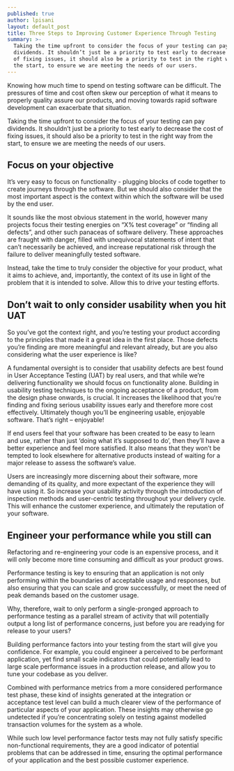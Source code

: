 ```yaml
---
published: true
author: lpisani
layout: default_post
title: Three Steps to Improving Customer Experience Through Testing
summary: >-
  Taking the time upfront to consider the focus of your testing can pay
  dividends. It shouldn’t just be a priority to test early to decrease the cost
  of fixing issues, it should also be a priority to test in the right way from
  the start, to ensure we are meeting the needs of our users.
---
```

Knowing how much time to spend on testing software can be difficult. The pressures of time and cost often skew our perception of what it means to properly quality assure our products, and moving towards rapid software development can exacerbate that situation. 

Taking the time upfront to consider the focus of your testing can pay dividends. It shouldn’t just be a priority to test early to decrease the cost of fixing issues, it should also be a priority to test in the right way from the start, to ensure we are meeting the needs of our users.

## Focus on your objective
It’s very easy to focus on functionality - plugging blocks of code together to create journeys through the software. But we should also consider that the most important aspect is the context within which the software will be used by the end user. 

It sounds like the most obvious statement in the world, however many projects focus their testing energies on “X% test coverage” or “finding all defects”, and other such panaceas of software delivery. These approaches are fraught with danger, filled with unequivocal statements of intent that can’t necessarily be achieved, and increase reputational risk through the failure to deliver meaningfully tested software. 

Instead, take the time to truly consider the objective for your product, what it aims to achieve, and, importantly, the context of its use in light of the problem that it is intended to solve. Allow this to drive your testing efforts. 
 
## Don’t wait to only consider usability when you hit UAT
So you’ve got the context right, and you’re testing your product according to the principles that made it a great idea in the first place. Those defects you’re finding are more meaningful and relevant already, but are you also considering what the user experience is like? 

A fundamental oversight is to consider that usability defects are best found in User Acceptance Testing (UAT) by real users, and that while we’re delivering functionality we should focus on functionality alone.
Building in usability testing techniques to the ongoing acceptance of a product, from the design phase onwards, is crucial. It increases the likelihood that you’re finding and fixing serious usability issues early and therefore more cost effectively. Ultimately though you’ll be engineering usable, enjoyable software. That’s right – enjoyable! 

If end users feel that your software has been created to be easy to learn and use, rather than just ‘doing what it’s supposed to do’, then they’ll have a better experience and feel more satisfied. It also means that they won’t be tempted to look elsewhere for alternative products instead of waiting for a major release to assess the software’s value.

Users are increasingly more discerning about their software, more demanding of its quality, and more expectant of the experience they will have using it. So increase your usability activity through the introduction of inspection methods and user-centric testing throughout your delivery cycle. This will enhance the customer experience, and ultimately the reputation of your software.
 
## Engineer your performance while you still can
Refactoring and re-engineering your code is an expensive process, and it will only become more time consuming and difficult as your product grows. 

Performance testing is key to ensuring that an application is not only performing within the boundaries of acceptable usage and responses, but also ensuring that you can scale and grow successfully, or meet the need of peak demands based on the customer usage.

Why, therefore, wait to only perform a single-pronged approach to performance testing as a parallel stream of activity that will potentially output a long list of performance concerns, just before you are readying for release to your users?

Building performance factors into your testing from the start will give you confidence. For example, you could engineer a perceived to be performant application, yet find small scale indicators that could potentially lead to large scale performance issues in a production release, and allow you to tune your codebase as you deliver.

Combined with performance metrics from a more considered performance test phase, these kind of insights generated at the integration or acceptance test level can build a much clearer view of the performance of particular aspects of your application. These insights may otherwise go undetected if you’re concentrating solely on testing against modelled transaction volumes for the system as a whole. 

While such low level performance factor tests may not fully satisfy specific non-functional requirements, they are a good indicator of potential problems that can be addressed in time, ensuring the optimal performance of your application and the best possible customer experience.
